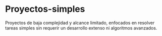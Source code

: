 # Proyectos-simples
Proyectos de baja complejidad y alcance limitado, enfocados en resolver tareas simples sin requerir un desarrollo extenso ni algoritmos avanzados.
